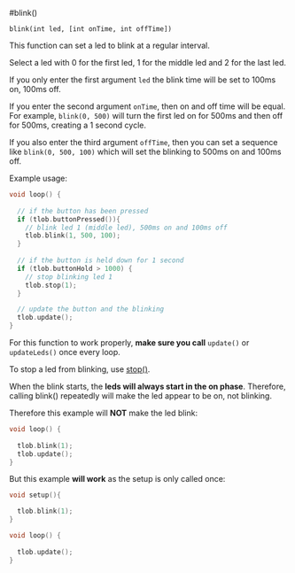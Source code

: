 #blink()

`blink(int led, [int onTime, int offTime])`

This function can set a led to blink at a regular interval. 

Select a led with 0 for the first led, 1 for the middle led and 2 for the last led.

If you only enter the first argument `led` the blink time will be set to 100ms on, 100ms off.

If you enter the second argument `onTime`, then on and off time will be equal. For example, `blink(0, 500)` will turn the first led on for 500ms and then off for 500ms, creating a 1 second cycle.

If you also enter the third argument `offTime`, then you can set a sequence like `blink(0, 500, 100)` which will set the blinking to 500ms on and 100ms off.

Example usage:

```cpp
void loop() {
  
  // if the button has been pressed
  if (tlob.buttonPressed()){
    // blink led 1 (middle led), 500ms on and 100ms off
    tlob.blink(1, 500, 100);
  }
  
  // if the button is held down for 1 second
  if (tlob.buttonHold > 1000) {
    // stop blinking led 1
    tlob.stop(1);
  }

  // update the button and the blinking
  tlob.update();
}
```

For this function to work properly, **make sure you call** `update()` or `updateLeds()` once every loop.

To stop a led from blinking, use [stop()](stop).

When the blink starts, the **leds will always start in the on phase**. Therefore, calling blink() repeatedly will make the led appear to be on, not blinking.

Therefore this example will **NOT** make the led blink:

```cpp
void loop() {
  
  tlob.blink(1);
  tlob.update();
}
```

But this example **will work** as the setup is only called once:


```cpp
void setup(){

  tlob.blink(1);
}

void loop() {
  
  tlob.update();
}
```